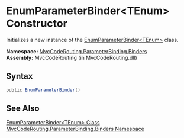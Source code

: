 EnumParameterBinder&lt;TEnum> Constructor
=========================================
Initializes a new instance of the [EnumParameterBinder&lt;TEnum>][1] class.

**Namespace:** [MvcCodeRouting.ParameterBinding.Binders][2]  
**Assembly:** MvcCodeRouting (in MvcCodeRouting.dll)

Syntax
------

```csharp
public EnumParameterBinder()
```


See Also
--------
[EnumParameterBinder&lt;TEnum> Class][1]  
[MvcCodeRouting.ParameterBinding.Binders Namespace][2]  

[1]: README.md
[2]: ../README.md